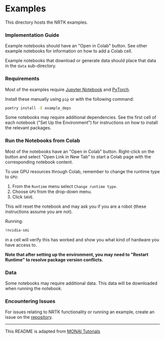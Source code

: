 # Examples
This directory hosts the NRTK examples.

### Implementation Guide
Example notebooks should have an "Open in Colab" button.
See other example notebooks for information on how to add a Colab cell.

Example notebooks that download or generate data should place that data in the `data` sub-directory.

### Requirements
Most of the examples require [Jupyter Notebook](https://jupyter.org/) and
[PyTorch](https://pytorch.org/).

Install these manually using `pip` or with the following command:

```bash
poetry install -E example_deps
```

Some notebooks may require additional dependencies.
See the first cell of each notebook ("Set Up the Environment") for instructions on how to install
the relevant packages.

### Run the Notebooks from Colab
Most of the notebooks have an "Open in Colab" button.
Right-click on the button and select "Open Link in New Tab" to start a Colab
page with the corresponding notebook content.

To use GPU resources through Colab, remember to change the runtime type to
`GPU`:

1. From the `Runtime` menu select `Change runtime type`.
1. Choose `GPU` from the drop-down menu.
1. Click `SAVE`.

This will reset the notebook and may ask you if you are a robot (these
instructions assume you are not).

Running:

```bash
!nvidia-smi
```

in a cell will verify this has worked and show you what kind of hardware you
have access to.

**Note that after setting up the environment, you may need to "Restart**
**Runtime" to resolve package version conflicts.**

### Data

Some notebooks may require additional data. This data will be downloaded when
running the notebook.

### Encountering Issues

For issues relating to NRTK functionality or running an example,
create an issue on the [repository](https://github.com/Kitware/nrtk/issues).

---

This README is adapted from [MONAI Tutorials](https://github.com/Project-MONAI/tutorials)

